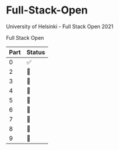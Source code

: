 # Full-Stack-Open
University of Helsinki - Full Stack Open 2021

Full Stack Open

| Part | Status |
|------|--------|
| 0    | ✅      |
| 2    | 🚫      |
| 3    | 🚫      |
| 4    | 🚫      |
| 5    | 🚫      |
| 6    | 🚫      |
| 7    | 🚫      |
| 8    | 🚫      |
| 9    | 🚫      |

